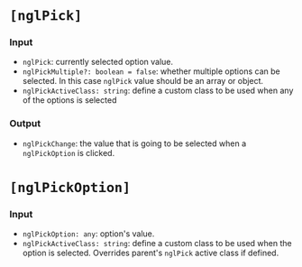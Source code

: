 # `[nglPick]`

### Input
  * `nglPick`: currently selected option value.
  * `nglPickMultiple?: boolean = false`: whether multiple options can be selected. In this case `nglPick` value should be an array or object.
  * `nglPickActiveClass: string`: define a custom class to be used when any of the options is selected

### Output
  * `nglPickChange`: the value that is going to be selected when a `nglPickOption` is clicked.


# `[nglPickOption]`

### Input

  * `nglPickOption: any`: option's value.
  * `nglPickActiveClass: string`: define a custom class to be used when the option is selected. Overrides parent's `nglPick` active class if defined.
